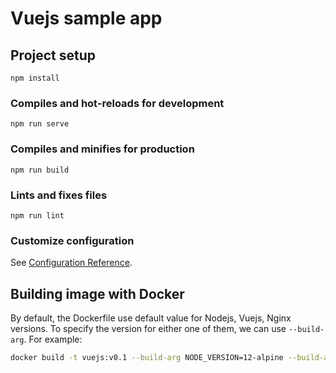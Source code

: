 # Vuejs sample app

## Project setup
```
npm install
```

### Compiles and hot-reloads for development
```
npm run serve
```

### Compiles and minifies for production
```
npm run build
```

### Lints and fixes files
```
npm run lint
```

### Customize configuration
See [Configuration Reference](https://cli.vuejs.org/config/).

## Building image with Docker

By default, the Dockerfile use default value for Nodejs, Vuejs, Nginx versions. To specify the version for either one of them, we can use ```--build-arg```. For example:

```bash
docker build -t vuejs:v0.1 --build-arg NODE_VERSION=12-alpine --build-arg VUEJS_VERSION=2.6.14 --build-arg NGINX_VERSION=latest .
```
